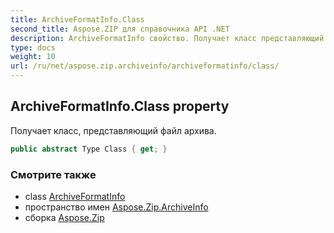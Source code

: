 ```yaml
---
title: ArchiveFormatInfo.Class
second_title: Aspose.ZIP для справочника API .NET
description: ArchiveFormatInfo свойство. Получает класс представляющий файл архива.
type: docs
weight: 10
url: /ru/net/aspose.zip.archiveinfo/archiveformatinfo/class/
---
```

## ArchiveFormatInfo.Class property

Получает класс, представляющий файл архива.

```csharp
public abstract Type Class { get; }
```

### Смотрите также

* class [ArchiveFormatInfo](../)
* пространство имен [Aspose.Zip.ArchiveInfo](../../archiveformatinfo/)
* сборка [Aspose.Zip](../../../)


